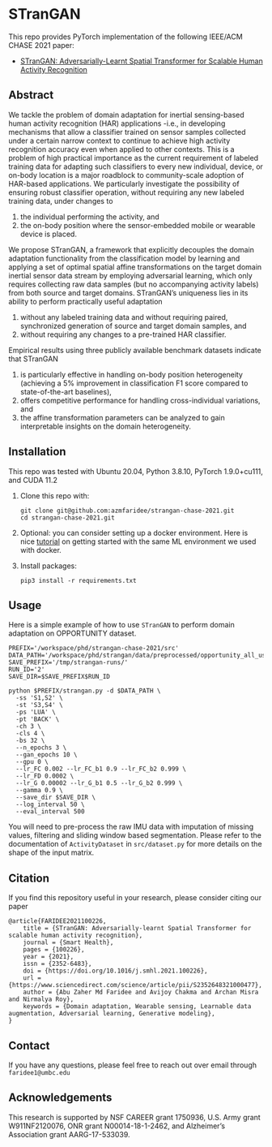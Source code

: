 # STranGAN

This repo provides PyTorch implementation of the following IEEE/ACM CHASE 2021 paper:

* [STranGAN: Adversarially-Learnt Spatial Transformer for Scalable Human Activity Recognition](https://doi.org/10.1016/j.smhl.2021.100226)

## Abstract

We tackle the problem of domain adaptation for inertial sensing-based human activity recognition (HAR) applications
-i.e., in developing mechanisms that allow a classifier trained on sensor samples collected under a certain narrow
context to continue to achieve high activity recognition accuracy even when applied to other contexts. This is a problem
of high practical importance as the current requirement of labeled training data for adapting such classifiers to every
new individual, device, or on-body location is a major roadblock to community-scale adoption of HAR-based applications.
We particularly investigate the possibility of ensuring robust classifier operation, without requiring any new labeled
training data, under changes to

1. the individual performing the activity, and
2. the on-body position where the sensor-embedded mobile or wearable device is placed.

We propose STranGAN, a framework that explicitly decouples the domain adaptation functionality from the classification
model by learning and applying a set of optimal spatial affine transformations on the target domain inertial sensor data
stream by employing adversarial learning, which only requires collecting raw data samples (but no accompanying activity
labels) from both source and target domains. STranGAN’s uniqueness lies in its ability to perform practically useful
adaptation

1. without any labeled training data and without requiring paired, synchronized generation of source and target domain
   samples, and
2. without requiring any changes to a pre-trained HAR classifier.

Empirical results using three publicly available benchmark datasets indicate that STranGAN

1. is particularly effective in handling on-body position heterogeneity (achieving a 5% improvement in classification F1
   score compared to state-of-the-art baselines),
2. offers competitive performance for handling cross-individual variations, and
3. the affine transformation parameters can be analyzed to gain interpretable insights on the domain heterogeneity.

## Installation

This repo was tested with Ubuntu 20.04, Python 3.8.10, PyTorch 1.9.0+cu111, and CUDA 11.2

1. Clone this repo with:
   ```shell
   git clone git@github.com:azmfaridee/strangan-chase-2021.git
   cd strangan-chase-2021.git
   ```

2. Optional: you can consider setting up a docker environment. Here is
   nice [tutorial](https://github.com/mpsc-lab-umbc/docker-scripts/blob/master/README.md) on getting started with the
   same ML environment we used with docker.

3. Install packages:
    ```shell
    pip3 install -r requirements.txt
    ```

## Usage

Here is a simple example of how to use `STranGAN` to perform domain adaptation on OPPORTUNITY dataset.

```shell
PREFIX='/workspace/phd/strangan-chase-2021/src'
DATA_PATH='/workspace/phd/strangan/data/preprocessed/opportunity_all_users.npz'
SAVE_PREFIX='/tmp/strangan-runs/'
RUN_ID='2'
SAVE_DIR=$SAVE_PREFIX$RUN_ID

python $PREFIX/strangan.py -d $DATA_PATH \
  -ss 'S1,S2' \
  -st 'S3,S4' \
  -ps 'LUA' \
  -pt 'BACK' \
  -ch 3 \
  -cls 4 \
  -bs 32 \
  --n_epochs 3 \
  --gan_epochs 10 \
  --gpu 0 \
  --lr_FC 0.002 --lr_FC_b1 0.9 --lr_FC_b2 0.999 \
  --lr_FD 0.0002 \
  --lr_G 0.00002 --lr_G_b1 0.5 --lr_G_b2 0.999 \
  --gamma 0.9 \
  --save_dir $SAVE_DIR \
  --log_interval 50 \
  --eval_interval 500
```

You will need to pre-process the raw IMU data with imputation of missing values, filtering and sliding window based
segmentation. Please refer to the documentation of `ActivityDataset` in `src/dataset.py` for more details on the shape
of the input matrix.

## Citation

If you find this repository useful in your research, please consider citing our paper

```
@article{FARIDEE2021100226,
    title = {STranGAN: Adversarially-learnt Spatial Transformer for scalable human activity recognition},
    journal = {Smart Health},
    pages = {100226},
    year = {2021},
    issn = {2352-6483},
    doi = {https://doi.org/10.1016/j.smhl.2021.100226},
    url = {https://www.sciencedirect.com/science/article/pii/S2352648321000477},
    author = {Abu Zaher Md Faridee and Avijoy Chakma and Archan Misra and Nirmalya Roy},
    keywords = {Domain adaptation, Wearable sensing, Learnable data augmentation, Adversarial learning, Generative modeling},
}
```

## Contact

If you have any questions, please feel free to reach out over email through `faridee1@umbc.edu`

## Acknowledgements

This research is supported by NSF CAREER grant 1750936, U.S. Army grant W911NF2120076, ONR grant N00014-18-1-2462, and
Alzheimer’s Association grant AARG-17-533039.
